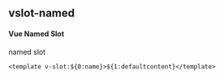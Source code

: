 ## vslot-named
#### Vue Named Slot
named slot
```
<template v-slot:${0:name}>${1:defaultcontent}</template>
```